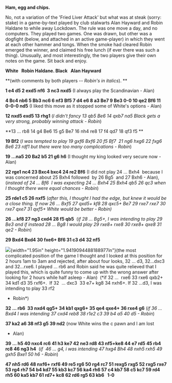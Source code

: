 **Ham, egg and chips.**

No, not a variation of the 'Fried Liver Attack' but what was at steak
(sorry: stake) in a game-by-text played by club stalwarts Alan Hayward
and Robin Haldane to while away Lockdown. The rule was one move a day,
and no computers. They played two games. One was drawn, but other was a
dogfight (below, and attached in an active game-player) in which they
went at each other hammer and tongs. When the smoke had cleared Robin
emerged the winner, and claimed his free lunch (if ever there was such a
thing). Unusually, and most interestingly, the two players give their
own notes on the game. Sit back and enjoy.

**White   Robin Haldane. Black   Alan Hayward**

**(with comments by both players -- *Robin's in italics*). **

**1 e4 d5 2 exd5 nf6  3 nc3 nxd5** (I always play the Scandinavian -
Alan)

**4 Bc4 nb6 5 Bb3 nc6 6 nf3 Bf5 7 d4 e6 8 a3 Be7 9 Be3 0-0 10 qe2 Bf6 11
0-0-0 nd5** (I liked this move as it stopped some of White\'s options -
Alan) 

**12 nxd5 exd5 13 rhg1** (*I didn\'t fancy 13 qb5 Be6 14 qxb7 na5 Black
gets a very strong, probably winning attack - Robin*)

**13 \... rb8 14 g4 Be6 15 g5 Be7 16 nh4 re8 17 f4 qd7 18 qf3 f5 **

**19 Bf2** (*I was tempted to play 19 gxf6 Bxf6 20 f5 Bf7  21 ng6 hxg6
22 fxg6 Be6 23 rdf1 but there were too many complications - Robin*)

**19 \...na5 20 Ba2 b5 21 g6 h6** (I thought my king looked very secure
now - Alan)

**22 rge1 nc4 23 Bxc4 bxc4 24 re2 Bf6** (I did not play 24 \...
Bxh4  because I was concerned about 25 Bxh4 followed  by 26 Bg5  and 27
Bxh6 - Alan), (*instead of 24 \... Bf6  I was expecting 24 \... Bxh4 25
Bxh4 qb5 26 qc3 when I thought there were equal chances - Robin*) 

**25 rde1 c5 26 nxf5** (*after this, I thought I had the edge, but knew
it would be a close thing. If now 26 \... Bxf5 27 qxd5+ kf8 28 qxc5+ Be7
29 rxe7 rxe7 30 rxe7 qxe7 31 qxf5+ White would be better - Robin)*

**26 \...kf8 27 ng3 cxd4 28 f5 qb5**  (*if 28 \... Bg5+, I was intending
to play 29 Be3 and if instead 28 \... Bg8 I would play 29 rxe8+ rxe8 30
rxe8+ qxe8 31 qe2 - Robin*) 

**29 Bxd4 Bxd4 30 fxe6+ Bf6 31 c3 d4 32 nf5**  

![](media/image1.png){width="1.95in" height="1.9419094488188977in"}(the
most complicated position of the game I thought and I looked at this
position for 2 hours 1am to 3am and rejected, after about four looks, 32
\... d3, 32...dxc3 and 32...rxe6. I played \... rb6 and Robin said he
was quite relieved that I played this, which is quite funny to come up
with the wrong answer after looking for 2 hours while half asleep -
Alan)  (*if 32 \...  rxe6 33 rxe6 qxb2+ 34 kd1 d3 35 rxf6+.  If 32  \...
dxc3  33 e7+ kg8 34 nxh6+. If 32 \...d3, I was intending to play 33 rf2
- Robin*)

**32 \... rb6  33 nxd4 qg5+ 34 kb1 qxg6+ 35 qe4 qxe4+ 36 rxe4 g6** (*if
36 \... Bxd4 I was intending 37 cxd4 reb8 38 r1e2 c3 39 b4 a5 40 d5 -
Robin*)     

**37 ka2 a6 38 nf3 g5 39 nd2** (now White wins the c pawn and I am lost
- Alan) 

**39 \... h5 40 nxc4 rc6 41 h3 ke7 42 ne3 rd8 43 nf5+ke8 44 e7 rd5 45
rb4 rc8 46 ng3 h4**  (*if  46 \... g4, i was intending 47 hxg4 Bh4 48
nxh5 rxh5 49 gxh5 Bxe1 50 h6 - Robin*) 

**47 nh5 rd6 48 nxf6+ rxf6 49 re5 rg6 50 rg4 rc7 51 rexg5 rxg5 52 rxg5
rxe7 53 rg4 rh7 54 b4 kd7 55 kb3 kc7 56 ka4 rh6 57 c4 kb7 58 c5 kc7 59
rd4 rh5 60 ka5 kb7 61 rd7+ kc8 62 rd6 rg5 63 kb6   1-0**
